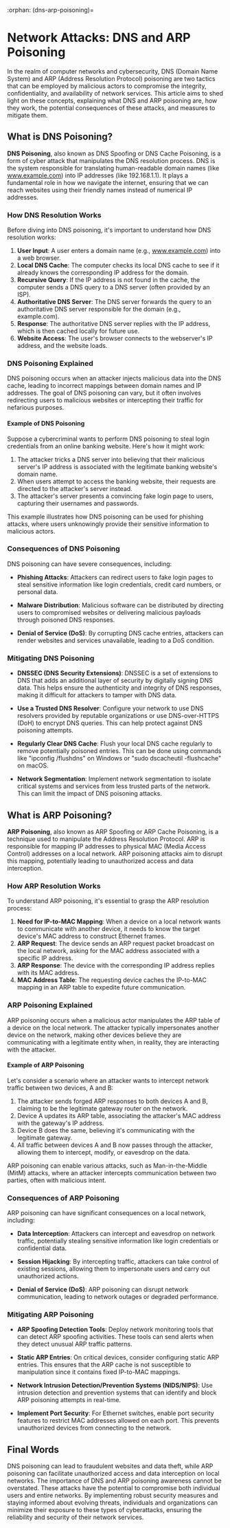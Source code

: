 :orphan:
(dns-arp-poisoning)=

# Network Attacks: DNS and ARP Poisoning

In the realm of computer networks and cybersecurity, DNS (Domain Name System) and ARP (Address Resolution Protocol) poisoning are two tactics that can be employed by malicious actors to compromise the integrity, confidentiality, and availability of network services. This article aims to shed light on these concepts, explaining what DNS and ARP poisoning are, how they work, the potential consequences of these attacks, and measures to mitigate them.

## What is DNS Poisoning?

**DNS Poisoning**, also known as DNS Spoofing or DNS Cache Poisoning, is a form of cyber attack that manipulates the DNS resolution process. DNS is the system responsible for translating human-readable domain names (like www.example.com) into IP addresses (like 192.168.1.1). It plays a fundamental role in how we navigate the internet, ensuring that we can reach websites using their friendly names instead of numerical IP addresses.

### How DNS Resolution Works

Before diving into DNS poisoning, it's important to understand how DNS resolution works:

1. **User Input**: A user enters a domain name (e.g., www.example.com) into a web browser.
2. **Local DNS Cache**: The computer checks its local DNS cache to see if it already knows the corresponding IP address for the domain.
3. **Recursive Query**: If the IP address is not found in the cache, the computer sends a DNS query to a DNS server (often provided by an ISP).
4. **Authoritative DNS Server**: The DNS server forwards the query to an authoritative DNS server responsible for the domain (e.g., example.com).
5. **Response**: The authoritative DNS server replies with the IP address, which is then cached locally for future use.
6. **Website Access**: The user's browser connects to the webserver's IP address, and the website loads.

### DNS Poisoning Explained

DNS poisoning occurs when an attacker injects malicious data into the DNS cache, leading to incorrect mappings between domain names and IP addresses. The goal of DNS poisoning can vary, but it often involves redirecting users to malicious websites or intercepting their traffic for nefarious purposes.

#### Example of DNS Poisoning

Suppose a cybercriminal wants to perform DNS poisoning to steal login credentials from an online banking website. Here's how it might work:

1. The attacker tricks a DNS server into believing that their malicious server's IP address is associated with the legitimate banking website's domain name.
2. When users attempt to access the banking website, their requests are directed to the attacker's server instead.
3. The attacker's server presents a convincing fake login page to users, capturing their usernames and passwords.

This example illustrates how DNS poisoning can be used for phishing attacks, where users unknowingly provide their sensitive information to malicious actors.

### Consequences of DNS Poisoning

DNS poisoning can have severe consequences, including:

- **Phishing Attacks**: Attackers can redirect users to fake login pages to steal sensitive information like login credentials, credit card numbers, or personal data.

- **Malware Distribution**: Malicious software can be distributed by directing users to compromised websites or delivering malicious payloads through poisoned DNS responses.

- **Denial of Service (DoS)**: By corrupting DNS cache entries, attackers can render websites and services unavailable, leading to a DoS condition.

### Mitigating DNS Poisoning

- **DNSSEC (DNS Security Extensions)**: DNSSEC is a set of extensions to DNS that adds an additional layer of security by digitally signing DNS data. This helps ensure the authenticity and integrity of DNS responses, making it difficult for attackers to tamper with DNS data.

- **Use a Trusted DNS Resolver**: Configure your network to use DNS resolvers provided by reputable organizations or use DNS-over-HTTPS (DoH) to encrypt DNS queries. This can help protect against DNS poisoning attempts.

- **Regularly Clear DNS Cache**: Flush your local DNS cache regularly to remove potentially poisoned entries. This can be done using commands like "ipconfig /flushdns" on Windows or "sudo dscacheutil -flushcache" on macOS.

- **Network Segmentation**: Implement network segmentation to isolate critical systems and services from less trusted parts of the network. This can limit the impact of DNS poisoning attacks.

## What is ARP Poisoning?

**ARP Poisoning**, also known as ARP Spoofing or ARP Cache Poisoning, is a technique used to manipulate the Address Resolution Protocol. ARP is responsible for mapping IP addresses to physical MAC (Media Access Control) addresses on a local network. ARP poisoning attacks aim to disrupt this mapping, potentially leading to unauthorized access and data interception.

### How ARP Resolution Works

To understand ARP poisoning, it's essential to grasp the ARP resolution process:

1. **Need for IP-to-MAC Mapping**: When a device on a local network wants to communicate with another device, it needs to know the target device's MAC address to construct Ethernet frames.
2. **ARP Request**: The device sends an ARP request packet broadcast on the local network, asking for the MAC address associated with a specific IP address.
3. **ARP Response**: The device with the corresponding IP address replies with its MAC address.
4. **MAC Address Table**: The requesting device caches the IP-to-MAC mapping in an ARP table to expedite future communication.

### ARP Poisoning Explained

ARP poisoning occurs when a malicious actor manipulates the ARP table of a device on the local network. The attacker typically impersonates another device on the network, making other devices believe they are communicating with a legitimate entity when, in reality, they are interacting with the attacker.

#### Example of ARP Poisoning

Let's consider a scenario where an attacker wants to intercept network traffic between two devices, A and B:

1. The attacker sends forged ARP responses to both devices A and B, claiming to be the legitimate gateway router on the network.
2. Device A updates its ARP table, associating the attacker's MAC address with the gateway's IP address.
3. Device B does the same, believing it's communicating with the legitimate gateway.
4. All traffic between devices A and B now passes through the attacker, allowing them to intercept, modify, or eavesdrop on the data.

ARP poisoning can enable various attacks, such as Man-in-the-Middle (MitM) attacks, where an attacker intercepts communication between two parties, often with malicious intent.

### Consequences of ARP Poisoning

ARP poisoning can have significant consequences on a local network, including:

- **Data Interception**: Attackers can intercept and eavesdrop on network traffic, potentially stealing sensitive information like login credentials or confidential data.

- **Session Hijacking**: By intercepting traffic, attackers can take control of existing sessions, allowing them to impersonate users and carry out unauthorized actions.

- **Denial of Service (DoS)**: ARP poisoning can disrupt network communication, leading to network outages or degraded performance.

### Mitigating ARP Poisoning

- **ARP Spoofing Detection Tools**: Deploy network monitoring tools that can detect ARP spoofing activities. These tools can send alerts when they detect unusual ARP traffic patterns.

- **Static ARP Entries**: On critical devices, consider configuring static ARP entries. This ensures that the ARP cache is not susceptible to manipulation since it contains fixed IP-to-MAC mappings.

- **Network Intrusion Detection/Prevention Systems (NIDS/NIPS)**: Use intrusion detection and prevention systems that can identify and block ARP poisoning attempts in real-time.

- **Implement Port Security**: For Ethernet switches, enable port security features to restrict MAC addresses allowed on each port. This prevents unauthorized devices from connecting to the network.


## Final Words

DNS poisoning can lead to fraudulent websites and data theft, while ARP poisoning can facilitate unauthorized access and data interception on local networks. The importance of DNS and ARP poisoning awareness cannot be overstated. These attacks have the potential to compromise both individual users and entire networks. By implementing robust security measures and staying informed about evolving threats, individuals and organizations can minimize their exposure to these types of cyberattacks, ensuring the reliability and security of their network services.